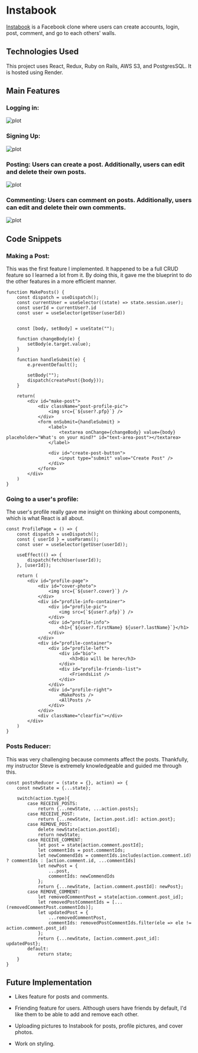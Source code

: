 # Instabook

[Instabook](https://instabook-clone.onrender.com/) is a Facebook clone where users can create accounts, login, post, comment, and go to each others' walls.

## Technologies Used

This project uses React, Redux, Ruby on Rails, AWS S3, and PostgresSQL. It is hosted using Render.

## Main Features

### Logging in:

![plot](./demo-gifs/logging-in.gif)

### Signing Up:

![plot](./demo-gifs/signing-up.gif)

### Posting: Users can create a post. Additionally, users can edit and delete their own posts.

![plot](./demo-gifs/posting.gif)

### Commenting: Users can comment on posts. Additionally, users can edit and delete their own comments.

![plot](./demo-gifs/commenting.gif)

## Code Snippets

### Making a Post:

This was the first feature I implemented. It happened to be a full CRUD feature so I learned a lot from it. By doing this, it gave me the blueprint to do the other features in a more efficient manner.

```
function MakePosts() {
    const dispatch = useDispatch();
    const currentUser = useSelector((state) => state.session.user);
    const userId = currentUser?.id
    const user = useSelector(getUser(userId))


    const [body, setBody] = useState("");

    function changeBody(e) {
        setBody(e.target.value);
    }

    function handleSubmit(e) {
        e.preventDefault();

        setBody("");
        dispatch(createPost({body}));
    }

    return(
        <div id="make-post">
            <div className="post-profile-pic">
                <img src={`${user?.pfp}`} />
            </div>
            <form onSubmit={handleSubmit} >
                <label>
                    <textarea onChange={changeBody} value={body} placeholder="What's on your mind?" id="text-area-post"></textarea>
                </label>

                <div id="create-post-button">
                    <input type="submit" value="Create Post" />
                </div>
            </form>
        </div>
    )
}
```

### Going to a user's profile:

The user's profile really gave me insight on thinking about components, which is what React is all about.

```
const ProfilePage = () => {
    const dispatch = useDispatch();
    const { userId } = useParams();
    const user = useSelector(getUser(userId));
    
    useEffect(() => {
        dispatch(fetchUser(userId));
    }, [userId]);

    return (
        <div id="profile-page">
            <div id="cover-photo">
                <img src={`${user?.cover}`} />
            </div>
            <div id="profile-info-container">
                <div id="profile-pic">
                    <img src={`${user?.pfp}`} />
                </div>
                <div id="profile-info">
                    <h1>{`${user?.firstName} ${user?.lastName}`}</h1>
                </div>
            </div>
            <div id="profile-container">
                <div id="profile-left">
                    <div id="bio">
                        <h3>Bio will be here</h3>
                    </div>
                    <div id="profile-friends-list">
                        <FriendsList />
                    </div>
                </div>
                <div id="profile-right">
                    <MakePosts />
                    <AllPosts />
                </div>
            </div>
            <div className="clearfix"></div>
        </div>
    )
}
```

### Posts Reducer:

This was very challenging because comments affect the posts. Thankfully, my instructor Steve is extremely knowledgeable and guided me through this.

```
const postsReducer = (state = {}, action) => {
    const newState = {...state};

    switch(action.type){
        case RECEIVE_POSTS:
            return {...newState, ...action.posts};
        case RECEIVE_POST:
            return {...newState, [action.post.id]: action.post};
        case REMOVE_POST:
            delete newState[action.postId];
            return newState;
        case RECEIVE_COMMENT:
            let post = state[action.comment.postId];
            let commentIds = post.commentIds;
            let newCommendIds = commentIds.includes(action.comment.id) ? commentIds : [action.comment.id, ...commentIds]
            let newPost = {
                ...post,
                commentIds: newCommendIds
            };
            return {...newState, [action.comment.postId]: newPost};
        case REMOVE_COMMENT:
            let removedCommentPost = state[action.comment.post_id];
            let removedPostCommentIds = [...(removedCommentPost.commentIds)];
            let updatedPost = {
                ...removedCommentPost,
                commentIds: removedPostCommentIds.filter(ele => ele != action.comment.post_id)
            };
            return {...newState, [action.comment.post_id]: updatedPost};            
        default:
            return state;
    }
}
```

## Future Implementation

+ Likes feature for posts and comments.

+ Friending feature for users. Although users have friends by default, I'd like them to be able to add and remove each other.

+ Uploading pictures to Instabook for posts, profile pictures, and cover photos.

+ Work on styling.